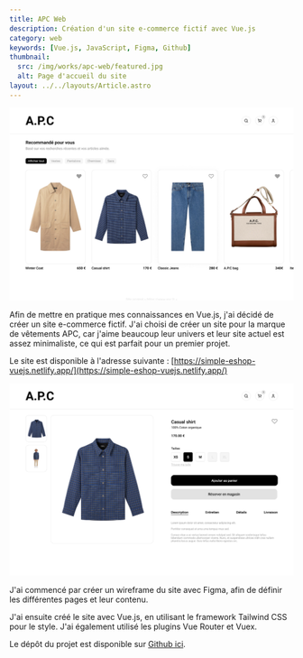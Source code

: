 ```yaml
---
title: APC Web
description: Création d'un site e-commerce fictif avec Vue.js
category: web
keywords: [Vue.js, JavaScript, Figma, Github]
thumbnail:
  src: /img/works/apc-web/featured.jpg
  alt: Page d'accueil du site
layout: ../../layouts/Article.astro
---
```


![Page d'accueil du site](../../assets/works/apc-web/01.jpg)

Afin de mettre en pratique mes connaissances en Vue.js, j'ai décidé de créer un site e-commerce fictif. J'ai choisi de créer un site pour la marque de vêtements APC, car j'aime beaucoup leur univers et leur site actuel est assez minimaliste, ce qui est parfait pour un premier projet.

Le site est disponible à l'adresse suivante : [https://simple-eshop-vuejs.netlify.app/](https://simple-eshop-vuejs.netlify.app/)

![Page produit du site](../../assets/works/apc-web/02.jpg)

J'ai commencé par créer un wireframe du site avec Figma, afin de définir les différentes pages et leur contenu.

J'ai ensuite créé le site avec Vue.js, en utilisant le framework Tailwind CSS pour le style. J'ai également utilisé les plugins Vue Router et Vuex.

Le dépôt du projet est disponible sur [Github ici](https://github.com/baptistejouin/simple-eshop-vuejs).
